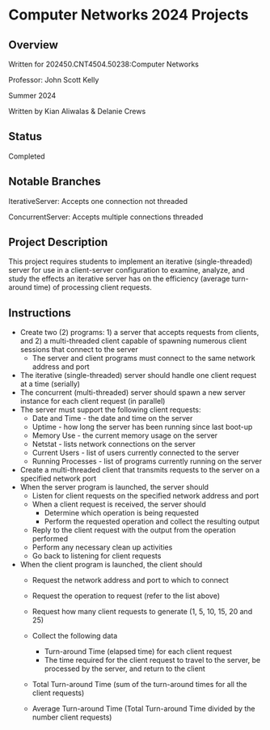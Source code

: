 # Computer Networks 2024 Projects
## Overview
Written for 202450.CNT4504.50238:Computer Networks 

Professor: John Scott Kelly

Summer 2024

Written by Kian Aliwalas & Delanie Crews

## Status
Completed

## Notable Branches
IterativeServer: Accepts one connection not threaded

ConcurrentServer: Accepts multiple connections threaded

## Project Description 
This project requires students to implement an iterative (single-threaded) server for use in a client-server configuration to examine, analyze, and study the effects an iterative server has on the efficiency (average turn-around time) of processing client requests.

## Instructions
* Create two (2) programs: 1) a server that accepts requests from clients, and 2) a multi-threaded client capable of spawning numerous client sessions that connect to the server
    - The server and client programs must connect to the same network address and port
* The iterative (single-threaded) server should handle one client request at a time (serially)
* The concurrent (multi-threaded) server should spawn a new server instance for each client request (in parallel)
* The server must support the following client requests:
    - Date and Time - the date and time on the server
    - Uptime - how long the server has been running since last boot-up
    - Memory Use - the current memory usage on the server
    - Netstat - lists network connections on the server
    - Current Users - list of users currently connected to the server
    - Running Processes - list of programs currently running on the server
* Create a multi-threaded client that transmits requests to the server on a specified network port
* When the server program is launched, the server should
    - Listen for client requests on the specified network address and port
    - When a client request is received, the server should
       * Determine which operation is being requested
       * Perform the requested operation and collect the resulting output   
    - Reply to the client request with the output from the operation performed 
    - Perform any necessary clean up activities
    - Go back to listening for client requests
* When the client program is launched, the client should
    - Request the network address and port to which to connect
    - Request the operation to request (refer to the list above)
    - Request how many client requests to generate (1, 5, 10, 15, 20 and 25)
 

    - Collect the following data
      * Turn-around Time (elapsed time) for each client request
      * The time required for the client request to travel to the server, be processed by the server, and return to the client
    - Total Turn-around Time (sum of the turn-around times for all the client requests)
    - Average Turn-around Time (Total Turn-around Time divided by the number client requests)

